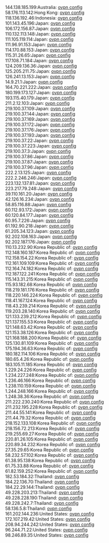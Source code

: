 144.138.185.199:Australia: [ovpn config](vpn/144_138_185_199.ovpn)  
58.176.113.142:Hong Kong: [ovpn config](vpn/58_176_113_142.ovpn)  
118.136.192.46:Indonesia: [ovpn config](vpn/118_136_192_46.ovpn)  
101.143.45.196:Japan: [ovpn config](vpn/101_143_45_196.ovpn)  
106.172.156.87:Japan: [ovpn config](vpn/106_172_156_87.ovpn)  
110.132.113.148:Japan: [ovpn config](vpn/110_132_113_148.ovpn)  
111.105.119.114:Japan: [ovpn config](vpn/111_105_119_114.ovpn)  
111.96.91.153:Japan: [ovpn config](vpn/111_96_91_153.ovpn)  
114.170.88.153:Japan: [ovpn config](vpn/114_170_88_153.ovpn)  
115.31.26.65:Japan: [ovpn config](vpn/115_31_26_65.ovpn)  
117.108.71.184:Japan: [ovpn config](vpn/117_108_71_184.ovpn)  
124.209.136.36:Japan: [ovpn config](vpn/124_209_136_36.ovpn)  
125.205.211.75:Japan: [ovpn config](vpn/125_205_211_75.ovpn)  
126.241.13.153:Japan: [ovpn config](vpn/126_241_13_153.ovpn)  
14.9.21.1:Japan: [ovpn config](vpn/14_9_21_1.ovpn)  
164.70.221.222:Japan: [ovpn config](vpn/164_70_221_222.ovpn)  
180.199.173.127:Japan: [ovpn config](vpn/180_199_173_127.ovpn)  
193.115.40.179:Japan: [ovpn config](vpn/193_115_40_179.ovpn)  
211.2.12.103:Japan: [ovpn config](vpn/211_2_12_103.ovpn)  
219.100.37.109:Japan: [ovpn config](vpn/219_100_37_109.ovpn)  
219.100.37.144:Japan: [ovpn config](vpn/219_100_37_144.ovpn)  
219.100.37.169:Japan: [ovpn config](vpn/219_100_37_169.ovpn)  
219.100.37.172:Japan: [ovpn config](vpn/219_100_37_172.ovpn)  
219.100.37.176:Japan: [ovpn config](vpn/219_100_37_176.ovpn)  
219.100.37.193:Japan: [ovpn config](vpn/219_100_37_193.ovpn)  
219.100.37.22:Japan: [ovpn config](vpn/219_100_37_22.ovpn)  
219.100.37.223:Japan: [ovpn config](vpn/219_100_37_223.ovpn)  
219.100.37.3:Japan: [ovpn config](vpn/219_100_37_3.ovpn)  
219.100.37.86:Japan: [ovpn config](vpn/219_100_37_86.ovpn)  
219.100.37.87:Japan: [ovpn config](vpn/219_100_37_87.ovpn)  
219.100.37.96:Japan: [ovpn config](vpn/219_100_37_96.ovpn)  
222.2.13.125:Japan: [ovpn config](vpn/222_2_13_125.ovpn)  
222.2.246.246:Japan: [ovpn config](vpn/222_2_246_246.ovpn)  
223.132.137.81:Japan: [ovpn config](vpn/223_132_137_81.ovpn)  
223.217.79.248:Japan: [ovpn config](vpn/223_217_79_248.ovpn)  
39.110.161.20:Japan: [ovpn config](vpn/39_110_161_20.ovpn)  
42.126.16.234:Japan: [ovpn config](vpn/42_126_16_234.ovpn)  
58.85.116.88:Japan: [ovpn config](vpn/58_85_116_88.ovpn)  
60.112.93.172:Japan: [ovpn config](vpn/60_112_93_172.ovpn)  
60.120.84.177:Japan: [ovpn config](vpn/60_120_84_177.ovpn)  
60.95.7.226:Japan: [ovpn config](vpn/60_95_7_226.ovpn)  
61.192.90.218:Japan: [ovpn config](vpn/61_192_90_218.ovpn)  
61.205.34.123:Japan: [ovpn config](vpn/61_205_34_123.ovpn)  
92.202.108.163:Japan: [ovpn config](vpn/92_202_108_163.ovpn)  
92.202.187.176:Japan: [ovpn config](vpn/92_202_187_176.ovpn)  
110.13.232.90:Korea Republic of: [ovpn config](vpn/110_13_232_90.ovpn)  
112.148.160.187:Korea Republic of: [ovpn config](vpn/112_148_160_187.ovpn)  
112.158.154.22:Korea Republic of: [ovpn config](vpn/112_158_154_22.ovpn)  
112.161.109.109:Korea Republic of: [ovpn config](vpn/112_161_109_109.ovpn)  
112.164.74.182:Korea Republic of: [ovpn config](vpn/112_164_74_182.ovpn)  
112.187.122.241:Korea Republic of: [ovpn config](vpn/112_187_122_241.ovpn)  
115.143.31.215:Korea Republic of: [ovpn config](vpn/115_143_31_215.ovpn)  
115.93.182.68:Korea Republic of: [ovpn config](vpn/115_93_182_68.ovpn)  
118.219.181.176:Korea Republic of: [ovpn config](vpn/118_219_181_176.ovpn)  
118.220.146.224:Korea Republic of: [ovpn config](vpn/118_220_146_224.ovpn)  
118.41.167.124:Korea Republic of: [ovpn config](vpn/118_41_167_124.ovpn)  
118.43.239.214:Korea Republic of: [ovpn config](vpn/118_43_239_214.ovpn)  
119.203.28.140:Korea Republic of: [ovpn config](vpn/119_203_28_140.ovpn)  
121.133.239.212:Korea Republic of: [ovpn config](vpn/121_133_239_212.ovpn)  
121.137.155.53:Korea Republic of: [ovpn config](vpn/121_137_155_53.ovpn)  
121.148.63.42:Korea Republic of: [ovpn config](vpn/121_148_63_42.ovpn)  
121.153.38.126:Korea Republic of: [ovpn config](vpn/121_153_38_126.ovpn)  
121.168.188.200:Korea Republic of: [ovpn config](vpn/121_168_188_200.ovpn)  
125.130.81.109:Korea Republic of: [ovpn config](vpn/125_130_81_109.ovpn)  
175.194.36.63:Korea Republic of: [ovpn config](vpn/175_194_36_63.ovpn)  
180.182.114.106:Korea Republic of: [ovpn config](vpn/180_182_114_106.ovpn)  
180.65.4.26:Korea Republic of: [ovpn config](vpn/180_65_4_26.ovpn)  
183.105.11.185:Korea Republic of: [ovpn config](vpn/183_105_11_185.ovpn)  
1.229.24.226:Korea Republic of: [ovpn config](vpn/1_229_24_226.ovpn)  
1.234.227.248:Korea Republic of: [ovpn config](vpn/1_234_227_248.ovpn)  
1.236.46.166:Korea Republic of: [ovpn config](vpn/1_236_46_166.ovpn)  
1.238.110.159:Korea Republic of: [ovpn config](vpn/1_238_110_159.ovpn)  
1.244.248.166:Korea Republic of: [ovpn config](vpn/1_244_248_166.ovpn)  
1.248.38.36:Korea Republic of: [ovpn config](vpn/1_248_38_36.ovpn)  
211.222.230.240:Korea Republic of: [ovpn config](vpn/211_222_230_240.ovpn)  
211.232.195.228:Korea Republic of: [ovpn config](vpn/211_232_195_228.ovpn)  
211.44.55.141:Korea Republic of: [ovpn config](vpn/211_44_55_141.ovpn)  
211.44.79.32:Korea Republic of: [ovpn config](vpn/211_44_79_32.ovpn)  
218.152.133.108:Korea Republic of: [ovpn config](vpn/218_152_133_108.ovpn)  
218.156.72.213:Korea Republic of: [ovpn config](vpn/218_156_72_213.ovpn)  
219.255.69.27:Korea Republic of: [ovpn config](vpn/219_255_69_27.ovpn)  
220.81.26.105:Korea Republic of: [ovpn config](vpn/220_81_26_105.ovpn)  
220.89.34.232:Korea Republic of: [ovpn config](vpn/220_89_34_232.ovpn)  
27.35.29.65:Korea Republic of: [ovpn config](vpn/27_35_29_65.ovpn)  
58.232.57.102:Korea Republic of: [ovpn config](vpn/58_232_57_102.ovpn)  
61.38.95.138:Korea Republic of: [ovpn config](vpn/61_38_95_138.ovpn)  
61.75.33.88:Korea Republic of: [ovpn config](vpn/61_75_33_88.ovpn)  
61.82.159.252:Korea Republic of: [ovpn config](vpn/61_82_159_252.ovpn)  
182.53.184.32:Thailand: [ovpn config](vpn/182_53_184_32.ovpn)  
184.22.136.70:Thailand: [ovpn config](vpn/184_22_136_70.ovpn)  
184.22.29.144:Thailand: [ovpn config](vpn/184_22_29_144.ovpn)  
49.228.203.213:Thailand: [ovpn config](vpn/49_228_203_213.ovpn)  
49.228.228.190:Thailand: [ovpn config](vpn/49_228_228_190.ovpn)  
49.228.242.7:Thailand: [ovpn config](vpn/49_228_242_7.ovpn)  
58.136.5.8:Thailand: [ovpn config](vpn/58_136_5_8.ovpn)  
161.202.144.236:United States: [ovpn config](vpn/161_202_144_236.ovpn)  
172.107.219.42:United States: [ovpn config](vpn/172_107_219_42.ovpn)  
208.94.244.242:United States: [ovpn config](vpn/208_94_244_242.ovpn)  
96.244.71.22:United States: [ovpn config](vpn/96_244_71_22.ovpn)  
98.246.89.35:United States: [ovpn config](vpn/98_246_89_35.ovpn)  
